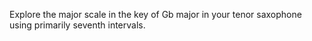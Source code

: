Explore the major scale in the key of Gb major in your tenor saxophone using primarily seventh intervals.